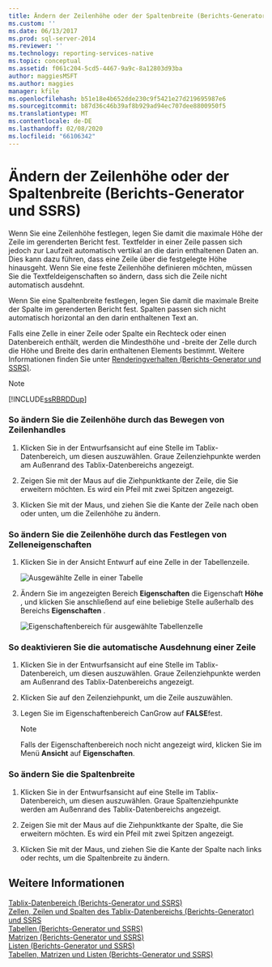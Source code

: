 ```yaml
---
title: Ändern der Zeilenhöhe oder der Spaltenbreite (Berichts-Generator und SSRS) | Microsoft-Dokumentation
ms.custom: ''
ms.date: 06/13/2017
ms.prod: sql-server-2014
ms.reviewer: ''
ms.technology: reporting-services-native
ms.topic: conceptual
ms.assetid: f061c204-5cd5-4467-9a9c-8a12803d93ba
author: maggiesMSFT
ms.author: maggies
manager: kfile
ms.openlocfilehash: b51e18e4b652dde230c9f5421e27d219695987e6
ms.sourcegitcommit: b87d36c46b39af8b929ad94ec707dee8800950f5
ms.translationtype: MT
ms.contentlocale: de-DE
ms.lasthandoff: 02/08/2020
ms.locfileid: "66106342"
---
```

# <a name="change-row-height-or-column-width-report-builder-and-ssrs"></a>Ändern der Zeilenhöhe oder der Spaltenbreite (Berichts-Generator und SSRS)
  Wenn Sie eine Zeilenhöhe festlegen, legen Sie damit die maximale Höhe der Zeile im gerenderten Bericht fest. Textfelder in einer Zeile passen sich jedoch zur Laufzeit automatisch vertikal an die darin enthaltenen Daten an. Dies kann dazu führen, dass eine Zeile über die festgelegte Höhe hinausgeht. Wenn Sie eine feste Zeilenhöhe definieren möchten, müssen Sie die Textfeldeigenschaften so ändern, dass sich die Zeile nicht automatisch ausdehnt.  
  
 Wenn Sie eine Spaltenbreite festlegen, legen Sie damit die maximale Breite der Spalte im gerenderten Bericht fest. Spalten passen sich nicht automatisch horizontal an den darin enthaltenen Text an.  
  
 Falls eine Zelle in einer Zeile oder Spalte ein Rechteck oder einen Datenbereich enthält, werden die Mindesthöhe und -breite der Zelle durch die Höhe und Breite des darin enthaltenen Elements bestimmt. Weitere Informationen finden Sie unter [Renderingverhalten &#40;Berichts-Generator und SSRS&#41;](rendering-behaviors-report-builder-and-ssrs.md).  
  
> [!NOTE]  
>  [!INCLUDE[ssRBRDDup](../../includes/ssrbrddup-md.md)]  
  
### <a name="to-change-row-height-by-moving-row-handles"></a>So ändern Sie die Zeilenhöhe durch das Bewegen von Zeilenhandles  
  
1.  Klicken Sie in der Entwurfsansicht auf eine Stelle im Tablix-Datenbereich, um diesen auszuwählen. Graue Zeilenziehpunkte werden am Außenrand des Tablix-Datenbereichs angezeigt.  
  
2.  Zeigen Sie mit der Maus auf die Ziehpunktkante der Zeile, die Sie erweitern möchten. Es wird ein Pfeil mit zwei Spitzen angezeigt.  
  
3.  Klicken Sie mit der Maus, und ziehen Sie die Kante der Zeile nach oben oder unten, um die Zeilenhöhe zu ändern.  
  
### <a name="to-change-row-height-by-setting-cell-properties"></a>So ändern Sie die Zeilenhöhe durch das Festlegen von Zelleneigenschaften  
  
1.  Klicken Sie in der Ansicht Entwurf auf eine Zelle in der Tabellenzeile.  
  
     ![Ausgewählte Zelle in einer Tabelle](../media/table-selectcell.png "Ausgewählte Zelle in einer Tabelle")  
  
2.  Ändern Sie im angezeigten Bereich **Eigenschaften** die Eigenschaft **Höhe** , und klicken Sie anschließend auf eine beliebige Stelle außerhalb des Bereichs **Eigenschaften** .  
  
     ![Eigenschaftenbereich für ausgewählte Tabellenzelle](../media/cell-propertiespane.png "Eigenschaftenbereich für ausgewählte Tabellenzelle")  
  
### <a name="to-prevent-a-row-from-automatically-expanding-vertically"></a>So deaktivieren Sie die automatische Ausdehnung einer Zeile  
  
1.  Klicken Sie in der Entwurfsansicht auf eine Stelle im Tablix-Datenbereich, um diesen auszuwählen. Graue Zeilenziehpunkte werden am Außenrand des Tablix-Datenbereichs angezeigt.  
  
2.  Klicken Sie auf den Zeilenziehpunkt, um die Zeile auszuwählen.  
  
3.  Legen Sie im Eigenschaftenbereich CanGrow auf **FALSE**fest.  
  
    > [!NOTE]  
    >  Falls der Eigenschaftenbereich noch nicht angezeigt wird, klicken Sie im Menü **Ansicht** auf **Eigenschaften**.  
  
### <a name="to-change-column-width"></a>So ändern Sie die Spaltenbreite  
  
1.  Klicken Sie in der Entwurfsansicht auf eine Stelle im Tablix-Datenbereich, um diesen auszuwählen. Graue Spaltenziehpunkte werden am Außenrand des Tablix-Datenbereichs angezeigt.  
  
2.  Zeigen Sie mit der Maus auf die Ziehpunktkante der Spalte, die Sie erweitern möchten. Es wird ein Pfeil mit zwei Spitzen angezeigt.  
  
3.  Klicken Sie mit der Maus, und ziehen Sie die Kante der Spalte nach links oder rechts, um die Spaltenbreite zu ändern.  
  
## <a name="see-also"></a>Weitere Informationen  
 [Tablix-Datenbereich &#40;Berichts-Generator und SSRS&#41;](../tablix-data-region-report-builder-and-ssrs.md)   
 [Zellen, Zeilen und Spalten des Tablix-Datenbereichs &#40;Berichts-Generator&#41; und SSRS](tablix-data-region-cells-rows-and-columns-report-builder-and-ssrs.md)   
 [Tabellen (Berichts-Generator und SSRS)](tables-report-builder-and-ssrs.md)   
 [Matrizen (Berichts-Generator und SSRS)](create-a-matrix-report-builder-and-ssrs.md)   
 [Listen (Berichts-Generator und SSRS)](create-invoices-and-forms-with-lists-report-builder-and-ssrs.md)   
 [Tabellen, Matrizen und Listen &#40;Berichts-Generator und SSRS&#41;](tables-matrices-and-lists-report-builder-and-ssrs.md)  
  
  
